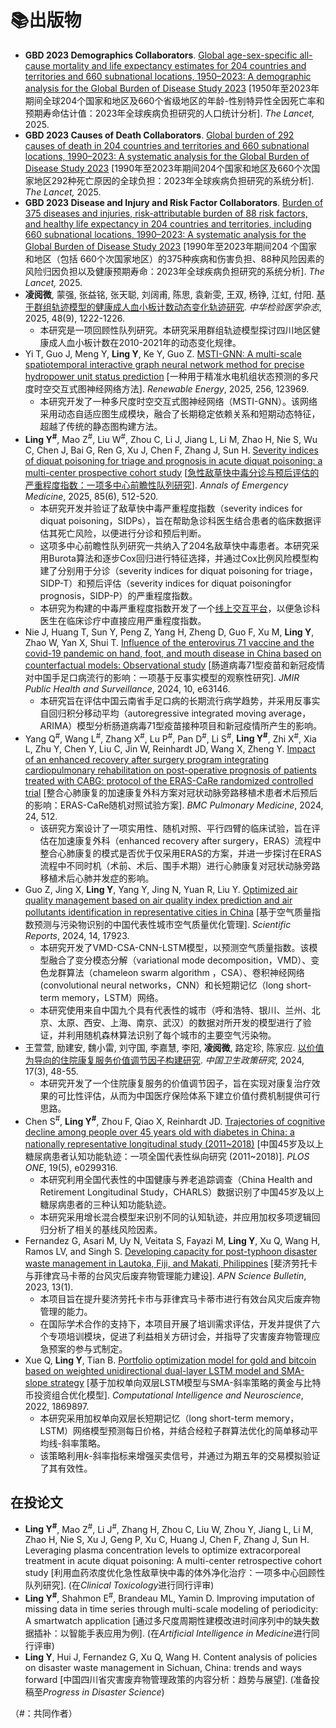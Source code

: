 # 📚出版物
-	**GBD 2023 Demographics Collaborators**. [Global age-sex-specific all-cause mortality and life expectancy estimates for 204 countries and territories and 660 subnational locations, 1950–2023: A demographic analysis for the Global Burden of Disease Study 2023](https://www.thelancet.com/journals/lancet/article/PIIS0140-6736(25)01330-3/fulltext) [1950年至2023年期间全球204个国家和地区及660个省级地区的年龄-性别特异性全因死亡率和预期寿命估计值：2023年全球疾病负担研究的人口统计分析]. *The Lancet,* 2025.
-	**GBD 2023 Causes of Death Collaborators**. [Global burden of 292 causes of death in 204 countries and territories and 660 subnational locations, 1990–2023: A systematic analysis for the Global Burden of Disease Study 2023](https://www.thelancet.com/journals/lancet/article/PIIS0140-6736(25)01917-8/fulltext) [1990年至2023年期间204个国家和地区及660个次国家地区292种死亡原因的全球负担：2023年全球疾病负担研究的系统分析]. *The Lancet,* 2025.
-	**GBD 2023 Disease and Injury and Risk Factor Collaborators**. [Burden of 375 diseases and injuries, risk-attributable burden of 88 risk factors, and healthy life expectancy in 204 countries and territories, including 660 subnational locations, 1990–2023: A systematic analysis for the Global Burden of Disease Study 2023](https://www.thelancet.com/journals/lancet/article/PIIS0140-6736(25)01637-X/fulltext) [1990年至2023年期间204 个国家和地区（包括 660个次国家地区）的375种疾病和伤害负担、88种风险因素的风险归因负担以及健康预期寿命：2023年全球疾病负担研究的系统分析]. *The Lancet,* 2025.
- **凌阅微**, 蒙强, 张益铭, 张天聪, 刘阔甫, 陈思, 袁新雯, 王双, 杨铮, 江虹, 付阳. [基于群组轨迹模型的健康成人血小板计数动态变化轨迹研究](https://d.wanfangdata.com.cn/periodical/zhyxjy202509016). *中华检验医学杂志*, 2025, 48(9), 1222-1226.
  - 本研究是一项回顾性队列研究。本研究采用群组轨迹模型探讨四川地区健康成人血小板计数在2010-2021年的动态变化规律。
- Yi T, Guo J, Meng Y, **Ling Y**, Ke Y, Guo Z. [MSTI-GNN: A multi-scale spatiotemporal interactive graph neural network method for precise hydropower unit status prediction](https://doi.org/10.1016/j.renene.2025.123969) [一种用于精准水电机组状态预测的多尺度时空交互式图神经网络方法]. *Renewable Energy*, 2025, 256, 123969.
  - 本研究开发了一种多尺度时空交互式图神经网络（MSTI-GNN）。该网络采用动态自适应图生成模块，融合了长期稳定依赖关系和短期动态特征，超越了传统的静态图构建方法。
- **Ling Y<sup>#</sup>**, Mao Z<sup>#</sup>, Liu W<sup>#</sup>, Zhou C, Li J, Jiang L, Li M, Zhao H, Nie S, Wu C, Chen J, Bai G, Ren G, Xu J, Chen F, Zhang J, Sun H. [Severity indices of diquat poisoning for triage and prognosis in acute diquat poisoning: a multi-center prospective cohort study](https://doi.org/10.1016/j.annemergmed.2025.02.022) [[急性敌草快中毒分诊与预后评估的严重程度指数：一项多中心前瞻性队列研究](https://mp.weixin.qq.com/s/MCAnXHPvmi6ER1acYU7GFA)]. *Annals of Emergency Medicine*, 2025, 85(6), 512-520.
  - 本研究开发并验证了敌草快中毒严重程度指数（severity indices for diquat poisoning，SIDPs），旨在帮助急诊科医生结合患者的临床数据评估其死亡风险，以便进行分诊和预后判断。
  - 这项多中心前瞻性队列研究一共纳入了204名敌草快中毒患者。本研究采用Burota算法和逐步Cox回归进行特征选择，并通过Cox比例风险模型构建了分别用于分诊（severity indices for diquat poisoning for triage，SIDP-T）和预后评估（severity indices for diquat poisoningfor prognosis，SIDP-P）的严重程度指数。
  - 本研究为构建的中毒严重程度指数开发了一个[线上交互平台](https://severityindexofdiquatpoisoning.streamlit.app/)，以便急诊科医生在临床诊疗中直接应用严重程度指数。
- Nie J, Huang T, Sun Y, Peng Z, Yang H, Zheng D, Guo F, Xu M, **Ling Y**, Zhao W, Yan X, Shui T. [Influence of the enterovirus 71 vaccine and the covid-19 pandemic on hand, foot, and mouth disease in China based on counterfactual models: Observational study](https://publichealth.jmir.org/2024/1/e63146) [肠道病毒71型疫苗和新冠疫情对中国手足口病流行的影响：一项基于反事实模型的观察性研究]. *JMIR Public Health and Surveillance*, 2024, 10, e63146.
  - 本研究旨在评估中国云南省手足口病的长期流行病学趋势，并采用反事实自回归积分移动平均（autoregressive integrated moving average，ARIMA）模型分析肠道病毒71型疫苗接种项目和新冠疫情所产生的影响。
- Yang Q<sup>#</sup>, Wang L<sup>#</sup>, Zhang X<sup>#</sup>, Lu P<sup>#</sup>, Pan D<sup>#</sup>, Li S<sup>#</sup>, **Ling Y<sup>#</sup>**, Zhi X<sup>#</sup>, Xia L, Zhu Y, Chen Y, Liu C, Jin W, Reinhardt JD, Wang X, Zheng Y. [Impact of an enhanced recovery after surgery program integrating cardiopulmonary rehabilitation on post-operative prognosis of patients treated with CABG: protocol of the ERAS-CaRe randomized controlled trial](https://doi.org/10.1186/s12890-024-03286-1) [整合心肺康复的加速康复外科方案对冠状动脉旁路移植术患者术后预后的影响：ERAS-CaRe随机对照试验方案]. *BMC Pulmonary Medicine*, 2024, 24, 512.
  - 该研究方案设计了一项实用性、随机对照、平行四臂的临床试验，旨在评估在加速康复外科（enhanced recovery after surgery，ERAS）流程中整合心肺康复的模式是否优于仅采用ERAS的方案，并进一步探讨在ERAS流程中不同时机（术前、术后、围手术期）进行心肺康复对冠状动脉旁路移植术后心肺并发症的影响。
- Guo Z, Jing X, **Ling Y**, Yang Y, Jing N, Yuan R, Liu Y. [Optimized air quality management based on air quality index prediction and air pollutants identification in representative cities in China](https://doi.org/10.1038/s41598-024-68972-w) [基于空气质量指数预测与污染物识别的中国代表性城市空气质量优化管理]. *Scientific Reports*, 2024, 14, 17923.
  - 本研究开发了VMD-CSA-CNN-LSTM模型，以预测空气质量指数。该模型融合了变分模态分解（variational mode decomposition，VMD）、变色龙群算法（chameleon swarm algorithm ，CSA）、卷积神经网络 (convolutional neural networks，CNN）和长短期记忆（long short-term memory，LSTM）网络。
  - 本研究使用来自中国九个具有代表性的城市（呼和浩特、银川、兰州、北京、太原、西安、上海、南京、武汉）的数据对所开发的模型进行了验证，并利用随机森林算法识别了每个城市的主要空气污染物。
- 王萱萱, 励建安, 魏小雷, 刘守国, 李嘉慧, 李阳, **凌阅微**, 路定珍, 陈家应. [以价值为导向的住院康复服务价值调节因子构建研究](http://journal.healthpolicy.cn/html/20240307.htm). *中国卫生政策研究*, 2024, 17(3), 48-55.
  - 本研究开发了一个住院康复服务的价值调节因子，旨在实现对康复治疗效果的可比性评估，从而为中国医疗保险体系下建立价值付费机制提供可行思路。
- Chen S<sup>#</sup>, **Ling Y<sup>#</sup>**, Zhou F, Qiao X, Reinhardt JD. [Trajectories of cognitive decline among people over 45 years old with diabetes in China: a nationally representative longitudinal study (2011~2018)](https://doi.org/10.1371/journal.pone.0299316) [中国45岁及以上糖尿病患者认知功能轨迹：一项全国代表性纵向研究 (2011~2018)]. *PLOS ONE*, 19(5), e0299316.
  - 本研究利用全国代表性的中国健康与养老追踪调查（China Health and Retirement Longitudinal Study，CHARLS）数据识别了中国45岁及以上糖尿病患者的三种认知功能轨迹。
  - 本研究采用增长混合模型来识别不同的认知轨迹，并应用加权多项逻辑回归分析了相关的基线风险因素。
- Fernandez G, Asari M, Uy N, Veitata S, Fayazi M, **Ling Y**, Xu Q, Wang H, Ramos LV, and Singh S. [Developing capacity for post-typhoon disaster waste management in Lautoka, Fiji, and Makati, Philippines](https://www.apn-gcr.org/bulletin/article/developing-capacity-for-post-typhoon-disaster-waste-management-in-lautoka-fiji-and-makati-philippines/) [斐济劳托卡与菲律宾马卡蒂的台风灾后废弃物管理能力建设]. *APN Science Bulletin*, 2023, 13(1).
  - 本项目旨在提升斐济劳托卡市与菲律宾马卡蒂市进行有效台风灾后废弃物管理的能力。
  - 在国际学术合作的支持下，本项目开展了培训需求评估，开发并提供了六个专项培训模块，促进了利益相关方研讨会，并指导了灾害废弃物管理应急预案的参与式制定。
- Xue Q, **Ling Y**, Tian B. [Portfolio optimization model for gold and bitcoin based on weighted unidirectional dual-layer LSTM model and SMA-slope strategy](https://www.hindawi.com/journals/cin/2022/1869897) [基于加权单向双层LSTM模型与SMA-斜率策略的黄金与比特币投资组合优化模型]. *Computational Intelligence and Neuroscience*, 2022, 1869897.
  - 本研究采用加权单向双层长短期记忆（long short-term memory，LSTM）网络模型预测每日价格，并结合经粒子群算法优化的简单移动平均线-斜率策略。
  - 该策略利用*k*-斜率指标来增强买卖信号，并通过为期五年的交易模拟验证了其有效性。

## 在投论文

- **Ling Y<sup>#</sup>**, Mao Z<sup>#</sup>, Li J<sup>#</sup>, Zhang H, Zhou C, Liu W, Zhou Y, Jiang L, Li M, Zhao H, Nie S, Xu J, Geng P, Xu C, Huang J, Chen F, Zhang J, Sun H. Leveraging plasma concentration levels to optimize extracorporeal treatment in acute diquat poisoning: A multi-center retrospective cohort study [利用血药浓度优化急性敌草快中毒的体外净化治疗：一项多中心回顾性队列研究]. (在*Clinical Toxicology*进行同行评审)
- **Ling Y<sup>#</sup>**, Shahmon E<sup>#</sup>, Brandeau ML, Yamin D. Improving imputation of missing data in time series through multi-scale modeling of periodicity: A smartwatch application [通过多尺度周期性建模改进时间序列中的缺失数据插补：以智能手表应用为例]. (在*Artificial Intelligence in Medicine*进行同行评审)
- **Ling Y**, Hui J, Fernandez G, Xu Q, Wang H. Content analysis of policies on disaster waste management in Sichuan, China: trends and ways forward [中国四川省灾害废弃物管理政策的内容分析：趋势与展望]. (准备投稿至*Progress in Disaster Science*)

（#：共同作者）
